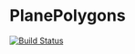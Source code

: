 # PlanePolygons

[![Build Status](https://github.com/aj-fleming/PlanePolygons.jl/actions/workflows/CI.yml/badge.svg?branch=master)](https://github.com/aj-fleming/PlanePolygons.jl/actions/workflows/CI.yml?query=branch%3Amaster)
